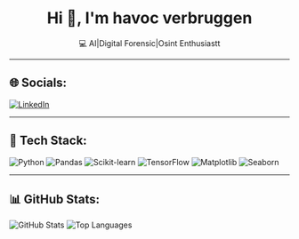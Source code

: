 <h1 align="center">Hi 👋, I'm havoc verbruggen</h1>
<p align="center">💻 AI|Digital Forensic|Osint Enthusiastt</p>

---

## 🌐 Socials:

[![LinkedIn](https://img.shields.io/badge/LinkedIn-0077B5?style=for-the-badge&logo=linkedin&logoColor=white)](https://www.linkedin.com/in/fajar-s-b386b1329/)

---

## 🧰 Tech Stack:

![Python](https://img.shields.io/badge/Python-3670A0?style=for-the-badge&logo=python&logoColor=white)
![Pandas](https://img.shields.io/badge/Pandas-150458?style=for-the-badge&logo=pandas&logoColor=white)
![Scikit-learn](https://img.shields.io/badge/Scikit--Learn-F7931E?style=for-the-badge&logo=scikit-learn&logoColor=white)
![TensorFlow](https://img.shields.io/badge/TensorFlow-FF6F00?style=for-the-badge&logo=tensorflow&logoColor=white)
![Matplotlib](https://img.shields.io/badge/Matplotlib-11557C?style=for-the-badge&logo=plotly&logoColor=white)
![Seaborn](https://img.shields.io/badge/Seaborn-2D3F73?style=for-the-badge&logoColor=white)

---

## 📊 GitHub Stats:

![GitHub Stats](https://github-readme-stats.vercel.app/api?username=havocverbruggenn&show_icons=true&theme=tokyonight&hide=issues)
![Top Languages](https://github-readme-stats.vercel.app/api/top-langs/?username=havocverbruggenn&layout=compact&theme=tokyonight)
